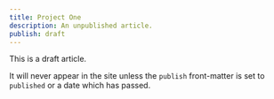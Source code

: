 ```yaml
---
title: Project One
description: An unpublished article.
publish: draft
---
```


This is a draft article.

It will never appear in the site unless the `publish` front-matter is set to `published` or a date which has passed.
